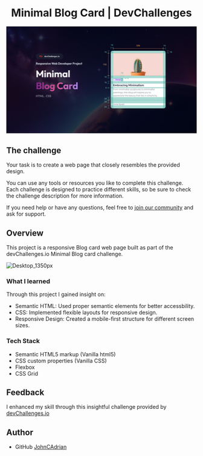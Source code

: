 # <h1 align="center"> Minimal Blog Card | DevChallenges   </h1>

![Thumbnail for the Minimal Blog Card coding challenge](./thumbnail.jpg)


## The challenge

Your task is to create a web page that closely resembles the provided design.

You can use any tools or resources you like to complete this challenge. Each challenge is designed to practice different skills, so be sure to check the challenge description for more information.

If you need help or have any questions, feel free to [join our community](https://github.com/orgs/devchallenges-io/discussions) and ask for support.

## Overview
This project is a responsive Blog card web page built as part of the devChallenges.io Minimal Blog card challenge. 

![Desktop_1350px](https://github.com/user-attachments/assets/88ccacbb-aa8c-426a-b7dd-16d04cd98246)


### What I learned
Through this project I gained insight on:
- Semantic HTML: Used proper semantic elements for better accessbility.
- CSS: Implemented flexible layouts for responsive design.
-  Responsive Design: Created a mobile-first structure for different screen sizes.

### Tech Stack

- Semantic HTML5 markup (Vanilla html5)
- CSS custom properties (Vanilla CSS)
- Flexbox
- CSS Grid

## Feedback
I enhanced my skill through this insightful challenge provided by <a href="https://devchallenges.io/"> devChallenges.io</a> 


## Author 
- GitHub <a href= "https://github.com/JohnCAdrian"> JohnCAdrian </a>
